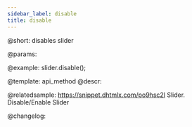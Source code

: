 ```yaml
---
sidebar_label: disable
title: disable
---          
```


@short: disables slider


@params:




@example:
slider.disable();


@template: api_method
@descr:

@relatedsample: https://snippet.dhtmlx.com/po9hsc2l	Slider. Disable/Enable Slider



@changelog:


